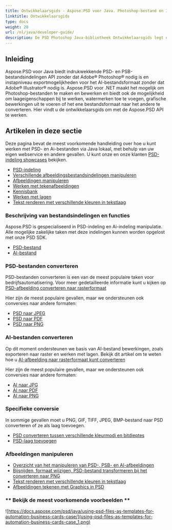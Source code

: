 ```yaml
---
title: Ontwikkelaarsgids - Aspose.PSD voor Java. Photoshop-bestand en Illustrator-bestand Manipulatie API
linktitle: Ontwikkelaarsgids
type: docs
weight: 20
url: /nl/java/developer-guide/
description: De PSD Photoshop Java-bibliotheek Ontwikkelaarsgids legt uit hoe Java kan worden gebruikt om lokaal met PSD- en Ai-bestanden te werken, via uw eigen webservice of in andere gevallen.
---
```


## **Inleiding**

Aspose.PSD voor Java biedt indrukwekkende PSD- en PSB-bestandsindelingen API zonder dat Adobe® Photoshop® nodig is en instapniveau exportmogelijkheden voor het AI-bestandsformaat zonder dat Adobe® Illustrator® nodig is. Aspose.PSD voor .NET maakt het mogelijk om Photoshop-bestanden te maken en bewerken en biedt ook de mogelijkheid om laageigenschappen bij te werken, watermerken toe te voegen, grafische bewerkingen uit te voeren of het ene bestandsformaat naar het andere te converteren.
Hier vindt u de ontwikkelaarsgids om met de Aspose.PSD API te werken.

## **Artikelen in deze sectie**
Deze pagina bevat de meest voorkomende handleiding over hoe u kunt werken met PSD- en Ai-bestanden via Java lokaal, met behulp van uw eigen webservice en andere gevallen. U kunt onze en onze klanten [PSD-indeling showcases](/nl/psd/java/showcases/) bekijken.

- [PSD-indeling](/nl/psd/java/psd-format)
- [Verschillende afbeeldingsbestandsindelingen manipuleren](/nl/psd/java/manipulate-different-image-file-formats/)
- [Afbeeldingen manipuleren](/nl/psd/java/manipulating-images/)
- [Werken met tekenafbeeldingen](/nl/psd/java/working-with-drawing-images/)
- [Kennisbank](/nl/psd/java/knowledge-base/)
- [Werken met lagen](/nl/psd/java/working-with-layers/)
- [Tekst renderen met verschillende kleuren in tekstlaag](/nl/psd/java/render-text-with-different-colors-in-text-layer/)

### **Beschrijving van bestandsindelingen en functies**
Aspose.PSD is gespecialiseerd in PSD-indeling en Ai-indeling manipulatie. Alle mogelijke zakelijke taken met deze indelingen kunnen worden opgelost met onze PSD SDK.

- [PSD-bestand](/nl/psd/net/psd-file/)
- [AI-bestand](/nl/psd/net/ai-adobe-illustrator-format/)

### **PSD-bestanden converteren**
PSD-bestanden converteren is een van de meest populaire taken voor bedrijfsautomatisering. Voor meer gedetailleerde informatie kunt u kijken op [PSD-afbeelding converteren naar rasterformaat](/nl/psd/java/converting-psd-image-to-raster-format/)

Hier zijn de meest populaire gevallen, maar we ondersteunen ook conversies naar andere formaten:

- [PSD naar JPEG](/nl/psd/java/convert/psd-to-jpg/)
- [PSD naar PDF](/nl/psd/java/convert/psd-to-pdf/)
- [PSD naar PNG](/nl/psd/java/convert/psd-to-png/)

### **AI-bestanden converteren**
Op dit moment ondersteunen we basis van AI-bestand bewerkingen, zoals exporteren naar raster en werken met lagen. Bekijk dit artikel om te weten hoe u [AI-afbeelding naar rasterformaat kunt converteren](/nl/psd/java/ai-file-manipulation/)

Hier zijn de meest populaire gevallen, maar we ondersteunen ook conversies naar andere formaten:

- [AI naar JPG](/nl/psd/java/convert/ai-to-jpg/)
- [AI naar PDF](/nl/psd/java/convert/ai-to-pdf/)
- [AI naar PNG](/nl/psd/java/convert/ai-to-png/)

### **Specifieke conversie**
In sommige gevallen moet u PNG, GIF, TIFF, JPEG, BMP-bestand naar PSD converteren of ze als laag toevoegen.

- [PSD converteren tussen verschillende kleurmodi en bitdieptes](/nl/psd/java/bit-depth-color-mode-convert/)
- [PSD-laag toevoegen](/nl/psd/java/add-layer-from-file-for-editing/)

### **Afbeeldingen manipuleren**
- [Overzicht van het manipuleren van PSD-, PSB- en AI-afbeeldingen](/nl/psd/java/update-psd-psb-files-with-java/)
- [Bijsnijden, formaat wijzigen, PSD-bestand transformeren bij het converteren naar PNG](/nl/psd/java/psd-layer-manipulation/)
- [Tekst renderen met verschillende kleuren in tekstlaag](/nl/psd/java/working-with-drawing-images/)
- [Afbeeldingen tekenen met Graphics in PSD](/nl/psd/java/graphics-api/) 

### ** Bekijk de meest voorkomende voorbeelden **

![https://docs.aspose.com/psd/java/using-psd-files-as-templates-for-automation-business-cards-case/](using-psd-files-as-templates-for-automation-business-cards-case_1.png)
